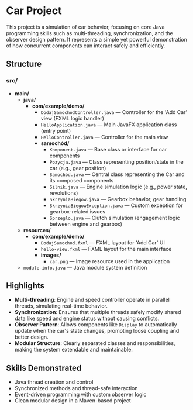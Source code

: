 # Car Project

This project is a simulation of car behavior, focusing on core Java programming skills such as multi-threading, synchronization, and the observer design pattern. It represents a simple yet powerful demonstration of how concurrent components can interact safely and efficiently.

## Structure

### src/
- **main/**
  - **java/**
    - **com/example/demo/**
      - `DodajSamochodController.java`  — Controller for the 'Add Car' view (FXML logic handler)
      - `HelloApplication.java`         — Main JavaFX application class (entry point)
      - `HelloController.java`          — Controller for the main view
      - **samochód/**
        - `Komponent.java`                — Base class or interface for car components
        - `Pozycja.java`                  — Class representing position/state in the car (e.g., gear position)
        - `Samochód.java`                 — Central class representing the Car and its composed components
        - `Silnik.java`                   — Engine simulation logic (e.g., power state, revolutions)
        - `SkrzyniaBiegow.java`           — Gearbox behavior, gear handling
        - `SkrzyniaBiegowException.java`  — Custom exception for gearbox-related issues
        - `Sprzeglo.java`                 — Clutch simulation (engagement logic between engine and gearbox)
  - **resources/**
    - **com/example/demo/**
      - `DodajSamochod.fxml`              — FXML layout for 'Add Car' UI
      - `hello-view.fxml`                 — FXML layout for the main interface
      - **images/**
        - `car.png`                       — Image resource used in the application
  - `module-info.java`                    — Java module system definition



## Highlights

- **Multi-threading**: Engine and speed controller operate in parallel threads, simulating real-time behavior.
- **Synchronization**: Ensures that multiple threads safely modify shared data like speed and engine status without causing conflicts.
- **Observer Pattern**: Allows components like `Display` to automatically update when the car's state changes, promoting loose coupling and better design.
- **Modular Structure**: Clearly separated classes and responsibilities, making the system extendable and maintainable.

## Skills Demonstrated

- Java thread creation and control
- Synchronized methods and thread-safe interaction
- Event-driven programming with custom observer logic
- Clean modular design in a Maven-based project

